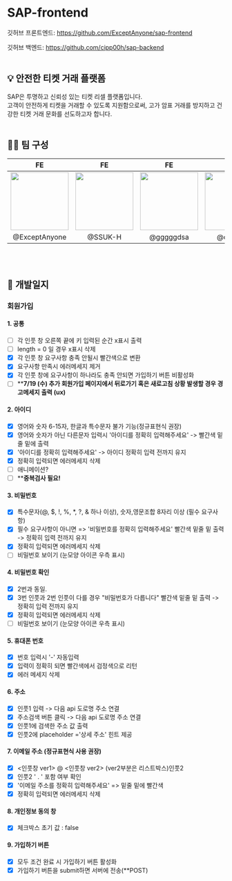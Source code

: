 # SAP-frontend

깃허브 프론트엔드: https://github.com/ExceptAnyone/sap-frontend

깃허브 백엔드: https://github.com/cipp00h/sap-backend
<br/>
<br/>

## :bulb: 안전한 티켓 거래 플랫폼

SAP은 투명하고 신뢰성 있는 티켓 리셀 플랫폼입니다.  
고객이 안전하게 티켓을 거래할 수 있도록 지원함으로써, 고가 암표 거래를 방지하고 건강한 티켓 거래 문화를 선도하고자 합니다.
<br/>
<br/>

## :technologist: 팀 구성

| FE | FE | FE | BE | BE | BE |
|:---:|:---:|:---:|:---:|:---:|:---:|
| [<img src="https://avatars.githubusercontent.com/u/126966681?v=4" width="134px"/>](https://github.com/ExceptAnyone) | [<img src="https://avatars.githubusercontent.com/u/134491629?v=4" width="134px"/>](https://github.com/SSUK-H) | [<img src="https://avatars.githubusercontent.com/u/130285905?v=4" width="134px"/>](https://github.com/gggggdsa) | [<img src="https://avatars.githubusercontent.com/u/33807391?v=4" width="134px"/>](https://github.com/cipp00h) | [<img src="https://avatars.githubusercontent.com/u/129707365?v=4" width="134px"/>](https://github.com/CaffeineTurtle) | [<img src="https://avatars.githubusercontent.com/u/134493078?v=4" width="134px"/>](https://github.com/Haeun187) |
| @ExceptAnyone | @SSUK-H | @gggggdsa | @cipp00h | @CaffeineTurtle | @Haeun187 |

<br/>
<br/>


## :memo: 개발일지

###  회원가입
  #### **1. 공통**
  
  - [ ]  각 인풋 창 오른쪽 끝에 키 입력된 순간 x표시 출력
  - [ ]  length = 0 일 경우 x표시 삭제
  - [x]  각 인풋 창 요구사항 충족 안될시 빨간색으로 변환
  - [x]  요구사항 만족시 에러메세지 제거
  - [x]  각 인풋 창에 요구사항이 하나라도 충족 안되면 가입하기 버튼 비활성화
  - [ ]  ****7/19 (수) 추가 회원가입 페이지에서 뒤로가기 혹은 새로고침 상황 발생할 경우 경고메세지 출력 (ux)**
  
  #### **2. 아이디**
  
  - [x]  영어와 숫자 6-15자, 한글과 특수문자 불가 기능(정규표현식 권장)
  - [x]  영어와 숫자가 아닌 다른문자 입력시 '아이디를 정확히 입력해주세요' -> 빨간색 밑줄 밑에 출력
  - [x]  '아이디를 정확히 입력해주세요' -> 아이디 정확히 입력 전까지 유지
  - [x]  정확히 입력되면 에러메세지 삭제
  - [ ]  애니메이션?
  - [ ]  ****중복검사 필요!**
  
  #### **3. 비밀번호**
  
  - [x]  특수문자(@, $, !, %, *, ?, & 하나 이상), 숫자,영문조합 8자리 이상 (필수 요구사항)
  - [x]  필수 요구사항이 아니면 => '비밀번호를 정확히 입력해주세요' 빨간색 밑줄 밑 출력 -> 정확히 입력 전까지 유지
  - [x]  정확히 입력되면 에러메세지 삭제
  - [ ]  비밀번호 보이기 (눈모양 아이콘 우측 표시)
  
  #### **4. 비밀번호 확인**
  
  - [x]  2번과 동일.
  - [x]  3번 인풋과 2번 인풋이 다를 경우 "비밀번호가 다릅니다" 빨간색 밑줄 밑 출력 -> 정확히 입력 전까지 유지
  - [x]  정확히 입력되면 에러메세지 삭제
  - [ ]  비밀번호 보이기 (눈모양 아이콘 우측 표시)
  
  #### **5. 휴대폰 번호**
  
  - [x]  번호 입력시 '-' 자동입력 
  - [x]  입력이 정확히 되면 빨간색에서 검정색으로 리턴
  - [x]  에러 메세지 삭제
  
  #### **6. 주소**
  
  - [x]  인풋1 입력 -> 다음 api 도로명 주소 연결
  - [x]  주소검색 버튼 클릭 -> 다음 api 도로명 주소 연결
  - [x]  인풋1에 검색한 주소 값 출력
  - [x]  인풋2에 placeholder ='상세 주소' 힌트 제공
  
  #### **7. 이메일 주소 (정규표현식 사용 권장)**
  
  - [x]  <인풋창 ver1> @ <인풋창 ver2> (ver2부분은 리스트박스)인풋2
  - [x]  인풋2 ' . ' 포함 여부 확인
  - [x]  '이메일 주소를 정확히 입력해주세요' => 밑줄 밑에 빨간색
  - [x]  정확히 입력되면 에러메세지 삭제
  
  #### **8. 개인정보 동의 창**
  
  - [x]  체크박스 초기 값 : false

  #### 9. 가입하기 버튼

  - [x]  모두 조건 완료 시 가입하기 버튼 활성화
  - [x]  가입하기 버튼을 submit하면 서버에 전송(**POST)
